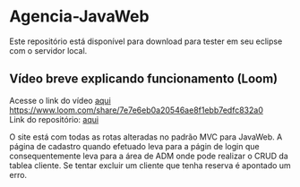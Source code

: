 # Agencia-JavaWeb
Este repositório está disponível para download para tester em seu eclipse com o servidor local.

## Vídeo breve explicando funcionamento (Loom)
Acesse o link do vídeo [aqui](https://www.loom.com/share/7e7e6eb0a20546ae8f1ebb7edfc832a0) 
https://www.loom.com/share/7e7e6eb0a20546ae8f1ebb7edfc832a0<br>
Link do repositório: [aqui](https://github.com/heitorpimentel/Agencia-JavaWeb)

O site está com todas as rotas alteradas no padrão MVC para JavaWeb. A página de cadastro quando efetuado leva para a págin de login 
que consequentemente leva para a área de ADM onde pode realizar o CRUD da tablea cliente. Se tentar excluir um cliente que tenha reserva
é apontado um erro. 
